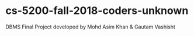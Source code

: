 # cs-5200-fall-2018-coders-unknown
DBMS Final Project developed by Mohd Asim Khan &amp; Gautam Vashisht
